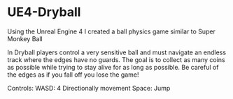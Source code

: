 # UE4-Dryball
Using the Unreal Engine 4 I created a ball physics game similar to Super Monkey Ball

In Dryball players control a very sensitive ball and must navigate an endless track where the edges have no guards. The goal is to collect as many coins as possible while trying to stay alive for as long as possible. Be careful of the edges as if you fall off you lose the game!

Controls:
WASD: 4 Directionally movement
Space: Jump

